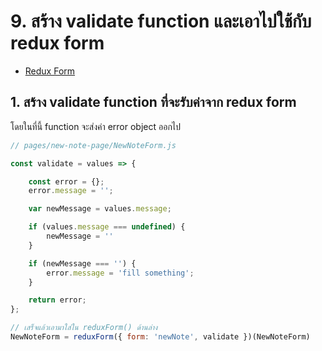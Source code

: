 
# 9. สร้าง validate function และเอาไปใช้กับ redux form

- [Redux Form](https://redux-form.com/)

## 1. สร้าง validate function ที่จะรับค่าจาก redux form

โดยในที่นี้ function จะส่งค่า error object ออกไป 

```js
// pages/new-note-page/NewNoteForm.js

const validate = values => {

    const error = {};
    error.message = '';

    var newMessage = values.message;

    if (values.message === undefined) {
        newMessage = ''
    }

    if (newMessage === '') {
        error.message = 'fill something';
    } 

    return error;
};

// เสร็จแล้วเอามาใส่ใน reduxForm() ด้านล่าง
NewNoteForm = reduxForm({ form: 'newNote', validate })(NewNoteForm)
```


